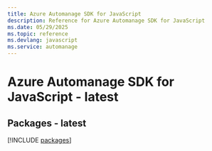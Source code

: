 ```yaml
---
title: Azure Automanage SDK for JavaScript
description: Reference for Azure Automanage SDK for JavaScript
ms.date: 05/29/2025
ms.topic: reference
ms.devlang: javascript
ms.service: automanage
---
```

# Azure Automanage SDK for JavaScript - latest
## Packages - latest
[!INCLUDE [packages](automanage-index.md)]